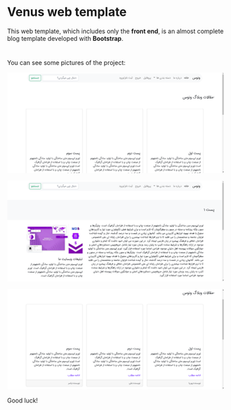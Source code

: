 ﻿# Venus web template

This web template, which includes only the **front end**, is an almost complete blog template developed with **Bootstrap**.

#

You can see some pictures of the project:

![image 1](./img/Readme/i1.png)

![image 2](./img/Readme/i2.png)  

![image 3](./img/Readme/i3.png)

Good luck!
